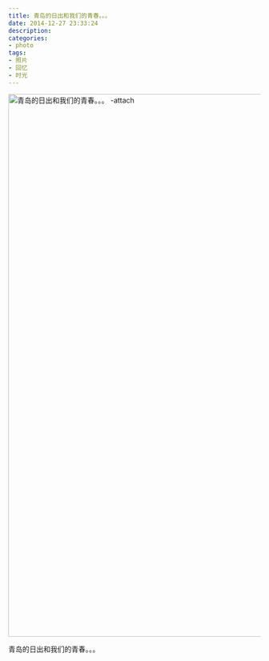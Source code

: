```yaml
---
title: 青岛的日出和我们的青春。。。
date: 2014-12-27 23:33:24
description: 
categories:
- photo
tags:
- 照片
- 回忆
- 时光
---
```


<a href="http://xrp001.tk/wp-content/uploads/2015/06/6619128168933179719.jpg"><img class="aligncenter size-full wp-image-151" src="http://xrp001.tk/wp-content/uploads/2015/06/6619128168933179719.jpg" alt="青岛的日出和我们的青春。。。 -attach" width="1680" height="1084" /></a>
<p dir="ltr">青岛的日出和我们的青春。。。</p>
&nbsp;
